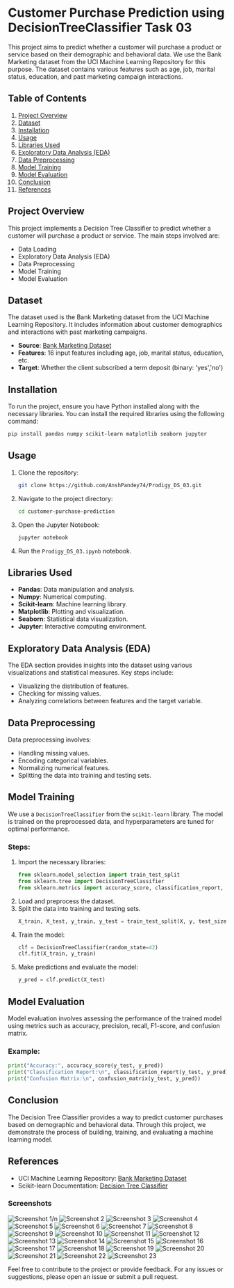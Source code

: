 # Customer Purchase Prediction using DecisionTreeClassifier Task 03

This project aims to predict whether a customer will purchase a product or service based on their demographic and behavioral data. We use the Bank Marketing dataset from the UCI Machine Learning Repository for this purpose. The dataset contains various features such as age, job, marital status, education, and past marketing campaign interactions.

## Table of Contents
1. [Project Overview](#project-overview)
2. [Dataset](#dataset)
3. [Installation](#installation)
4. [Usage](#usage)
5. [Libraries Used](#libraries-used)
6. [Exploratory Data Analysis (EDA)](#exploratory-data-analysis-eda)
7. [Data Preprocessing](#data-preprocessing)
8. [Model Training](#model-training)
9. [Model Evaluation](#model-evaluation)
10. [Conclusion](#conclusion)
11. [References](#references)

## Project Overview
This project implements a Decision Tree Classifier to predict whether a customer will purchase a product or service. The main steps involved are:
- Data Loading
- Exploratory Data Analysis (EDA)
- Data Preprocessing
- Model Training
- Model Evaluation

## Dataset
The dataset used is the Bank Marketing dataset from the UCI Machine Learning Repository. It includes information about customer demographics and interactions with past marketing campaigns.

- **Source**: [Bank Marketing Dataset](https://archive.ics.uci.edu/ml/datasets/Bank+Marketing)
- **Features**: 16 input features including age, job, marital status, education, etc.
- **Target**: Whether the client subscribed a term deposit (binary: 'yes','no')

## Installation
To run the project, ensure you have Python installed along with the necessary libraries. You can install the required libraries using the following command:
```bash
pip install pandas numpy scikit-learn matplotlib seaborn jupyter
```

## Usage
1. Clone the repository:
    ```bash
    git clone https://github.com/AnshPandey74/Prodigy_DS_03.git
    ```
2. Navigate to the project directory:
    ```bash
    cd customer-purchase-prediction
    ```
3. Open the Jupyter Notebook:
    ```bash
    jupyter notebook
    ```
4. Run the `Prodigy_DS_03.ipynb` notebook.

## Libraries Used
- **Pandas**: Data manipulation and analysis.
- **Numpy**: Numerical computing.
- **Scikit-learn**: Machine learning library.
- **Matplotlib**: Plotting and visualization.
- **Seaborn**: Statistical data visualization.
- **Jupyter**: Interactive computing environment.

## Exploratory Data Analysis (EDA)
The EDA section provides insights into the dataset using various visualizations and statistical measures. Key steps include:
- Visualizing the distribution of features.
- Checking for missing values.
- Analyzing correlations between features and the target variable.

## Data Preprocessing
Data preprocessing involves:
- Handling missing values.
- Encoding categorical variables.
- Normalizing numerical features.
- Splitting the data into training and testing sets.

## Model Training
We use a `DecisionTreeClassifier` from the `scikit-learn` library. The model is trained on the preprocessed data, and hyperparameters are tuned for optimal performance.

### Steps:
1. Import the necessary libraries:
    ```python
    from sklearn.model_selection import train_test_split
    from sklearn.tree import DecisionTreeClassifier
    from sklearn.metrics import accuracy_score, classification_report, confusion_matrix
    ```
2. Load and preprocess the dataset.
3. Split the data into training and testing sets.
    ```python
    X_train, X_test, y_train, y_test = train_test_split(X, y, test_size=0.3, random_state=42)
    ```
4. Train the model:
    ```python
    clf = DecisionTreeClassifier(random_state=42)
    clf.fit(X_train, y_train)
    ```
5. Make predictions and evaluate the model:
    ```python
    y_pred = clf.predict(X_test)
    ```

## Model Evaluation
Model evaluation involves assessing the performance of the trained model using metrics such as accuracy, precision, recall, F1-score, and confusion matrix.

### Example:
```python
print("Accuracy:", accuracy_score(y_test, y_pred))
print("Classification Report:\n", classification_report(y_test, y_pred))
print("Confusion Matrix:\n", confusion_matrix(y_test, y_pred))
```

## Conclusion
The Decision Tree Classifier provides a way to predict customer purchases based on demographic and behavioral data. Through this project, we demonstrate the process of building, training, and evaluating a machine learning model.


## References
- UCI Machine Learning Repository: [Bank Marketing Dataset](https://archive.ics.uci.edu/ml/datasets/Bank+Marketing)
- Scikit-learn Documentation: [Decision Tree Classifier](https://scikit-learn.org/stable/modules/tree.html#classification)

### Screenshots
![Screenshot 1](https://github.com/AnshPandey74/Prodigy_DS_03/raw/3e7817d82e8c93d037f248586583b86d0faafe79/screenshots/1.png)/n
![Screenshot 2](https://github.com/AnshPandey74/Prodigy_DS_03/raw/3e7817d82e8c93d037f248586583b86d0faafe79/screenshots/2.png)
![Screenshot 3](https://github.com/AnshPandey74/Prodigy_DS_03/raw/3e7817d82e8c93d037f248586583b86d0faafe79/screenshots/3.png)
![Screenshot 4](https://github.com/AnshPandey74/Prodigy_DS_03/raw/3e7817d82e8c93d037f248586583b86d0faafe79/screenshots/4.png)
![Screenshot 5](https://github.com/AnshPandey74/Prodigy_DS_03/raw/3e7817d82e8c93d037f248586583b86d0faafe79/screenshots/5.png)
![Screenshot 6](https://github.com/AnshPandey74/Prodigy_DS_03/raw/3e7817d82e8c93d037f248586583b86d0faafe79/screenshots/6.png)
![Screenshot 7](https://github.com/AnshPandey74/Prodigy_DS_03/raw/3e7817d82e8c93d037f248586583b86d0faafe79/screenshots/7.png)
![Screenshot 8](https://github.com/AnshPandey74/Prodigy_DS_03/raw/3e7817d82e8c93d037f248586583b86d0faafe79/screenshots/8.png)
![Screenshot 9](https://github.com/AnshPandey74/Prodigy_DS_03/raw/3e7817d82e8c93d037f248586583b86d0faafe79/screenshots/9.png)
![Screenshot 10](https://github.com/AnshPandey74/Prodigy_DS_03/raw/3e7817d82e8c93d037f248586583b86d0faafe79/screenshots/10.png)
![Screenshot 11](https://github.com/AnshPandey74/Prodigy_DS_03/raw/3e7817d82e8c93d037f248586583b86d0faafe79/screenshots/11.png)
![Screenshot 12](https://github.com/AnshPandey74/Prodigy_DS_03/raw/3e7817d82e8c93d037f248586583b86d0faafe79/screenshots/12.png)
![Screenshot 13](https://github.com/AnshPandey74/Prodigy_DS_03/raw/3e7817d82e8c93d037f248586583b86d0faafe79/screenshots/13.png)
![Screenshot 14](https://github.com/AnshPandey74/Prodigy_DS_03/raw/3e7817d82e8c93d037f248586583b86d0faafe79/screenshots/14.png)
![Screenshot 15](https://github.com/AnshPandey74/Prodigy_DS_03/raw/3e7817d82e8c93d037f248586583b86d0faafe79/screenshots/15.png)
![Screenshot 16](https://github.com/AnshPandey74/Prodigy_DS_03/raw/3e7817d82e8c93d037f248586583b86d0faafe79/screenshots/16.png)
![Screenshot 17](https://github.com/AnshPandey74/Prodigy_DS_03/raw/3e7817d82e8c93d037f248586583b86d0faafe79/screenshots/17.png)
![Screenshot 18](https://github.com/AnshPandey74/Prodigy_DS_03/raw/3e7817d82e8c93d037f248586583b86d0faafe79/screenshots/18.png)
![Screenshot 19](https://github.com/AnshPandey74/Prodigy_DS_03/raw/3e7817d82e8c93d037f248586583b86d0faafe79/screenshots/19.png)
![Screenshot 20](https://github.com/AnshPandey74/Prodigy_DS_03/raw/3e7817d82e8c93d037f248586583b86d0faafe79/screenshots/20.png)
![Screenshot 21](https://github.com/AnshPandey74/Prodigy_DS_03/raw/3e7817d82e8c93d037f248586583b86d0faafe79/screenshots/21.png)
![Screenshot 22](https://github.com/AnshPandey74/Prodigy_DS_03/raw/3e7817d82e8c93d037f248586583b86d0faafe79/screenshots/22.png)
![Screenshot 23](https://github.com/AnshPandey74/Prodigy_DS_03/raw/3e7817d82e8c93d037f248586583b86d0faafe79/screenshots/23.png)


Feel free to contribute to the project or provide feedback. For any issues or suggestions, please open an issue or submit a pull request.
